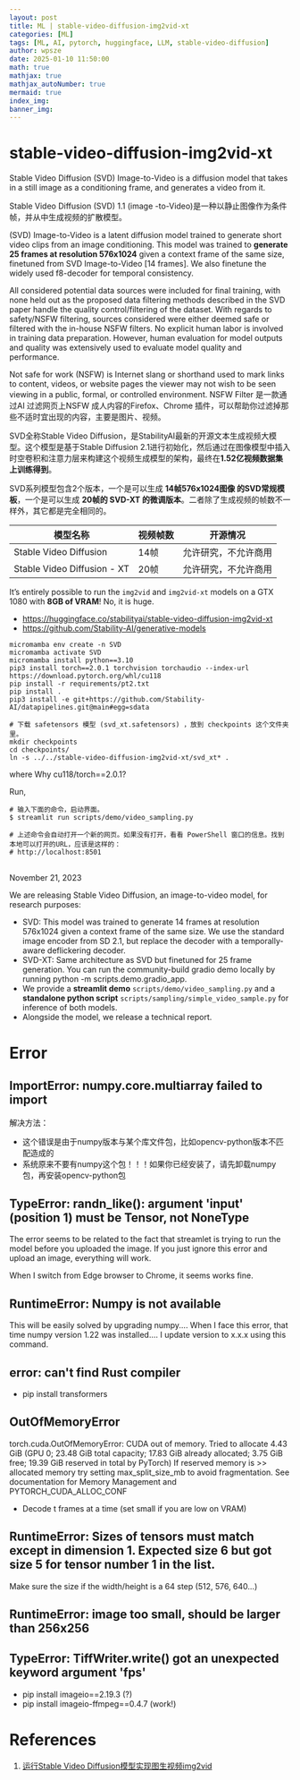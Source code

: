 ```yaml
---
layout: post
title: ML | stable-video-diffusion-img2vid-xt
categories: [ML]
tags: [ML, AI, pytorch, huggingface, LLM, stable-video-diffusion]
author: wpsze
date: 2025-01-10 11:50:00
math: true
mathjax: true
mathjax_autoNumber: true
mermaid: true
index_img: 
banner_img: 
---
```


# stable-video-diffusion-img2vid-xt

Stable Video Diffusion (SVD) Image-to-Video is a diffusion model that takes in a still image as a conditioning frame, and generates a video from it.

Stable Video Diffusion (SVD) 1.1 (image -to-Video)是一种以静止图像作为条件帧，并从中生成视频的扩散模型。

(SVD) Image-to-Video is a latent diffusion model trained to generate short video clips from an image conditioning. This model was trained to **generate 25 frames at resolution 576x1024** given a context frame of the same size, finetuned from SVD Image-to-Video [14 frames]. We also finetune the widely used f8-decoder for temporal consistency. 

All considered potential data sources were included for final training, with none held out as the proposed data filtering methods described in the SVD paper handle the quality control/filtering of the dataset. With regards to safety/NSFW filtering, sources considered were either deemed safe or filtered with the in-house NSFW filters. No explicit human labor is involved in training data preparation. However, human evaluation for model outputs and quality was extensively used to evaluate model quality and performance. 

Not safe for work (NSFW) is Internet slang or shorthand used to mark links to content, videos, or website pages the viewer may not wish to be seen viewing in a public, formal, or controlled environment. NSFW Filter 是一款通过AI 过滤网页上NSFW 成人内容的Firefox、Chrome 插件，可以帮助你过滤掉那些不适时宜出现的内容，主要是图片、视频。

SVD全称Stable Video Diffusion，是StabilityAI最新的开源文本生成视频大模型。这个模型是基于Stable Diffusion 2.1进行初始化，然后通过在图像模型中插入时空卷积和注意力层来构建这个视频生成模型的架构，最终在**1.52亿视频数据集上训练得到**。

SVD系列模型包含2个版本，一个是可以生成 **14帧576x1024图像 的SVD常规模板**，一个是可以生成 **20帧的 SVD-XT 的微调版本**。二者除了生成视频的帧数不一样外，其它都是完全相同的。

| 模型名称                    | 视频帧数 | 开源情况             | 
|-----------------------------|----------|----------------------|
| Stable Video Diffusion      | 14帧     | 允许研究，不允许商用     |
| Stable Video Diffusion - XT | 20帧     | 允许研究，不允许商用 |

It’s entirely possible to run the `img2vid` and `img2vid-xt` models on a GTX 1080 with **8GB of VRAM**! No, it is huge.


- <https://huggingface.co/stabilityai/stable-video-diffusion-img2vid-xt>
- <https://github.com/Stability-AI/generative-models>

```console
micromamba env create -n SVD
micromamba activate SVD
micromamba install python==3.10
pip3 install torch==2.0.1 torchvision torchaudio --index-url https://download.pytorch.org/whl/cu118
pip install -r requirements/pt2.txt 
pip install .
pip3 install -e git+https://github.com/Stability-AI/datapipelines.git@main#egg=sdata

# 下载 safetensors 模型 (svd_xt.safetensors) ，放到 checkpoints 这个文件夹里。
mkdir checkpoints
cd checkpoints/
ln -s ../../stable-video-diffusion-img2vid-xt/svd_xt* .
```

where Why cu118/torch==2.0.1?

Run,

```console
# 输入下面的命令，启动界面。
$ streamlit run scripts/demo/video_sampling.py

# 上述命令会自动打开一个新的网页。如果没有打开，看看 PowerShell 窗口的信息。找到本地可以打开的URL，应该是这样的：
# http://localhost:8501 
```

##

November 21, 2023

We are releasing Stable Video Diffusion, an image-to-video model, for research purposes:

- SVD: This model was trained to generate 14 frames at resolution 576x1024 given a context frame of the same size. We use the standard image encoder from SD 2.1, but replace the decoder with a temporally-aware deflickering decoder.
- SVD-XT: Same architecture as SVD but finetuned for 25 frame generation.
You can run the community-build gradio demo locally by running python -m scripts.demo.gradio_app.
- We provide a **streamlit demo** `scripts/demo/video_sampling.py` and a **standalone python script** `scripts/sampling/simple_video_sample.py` for inference of both models.
- Alongside the model, we release a technical report.

# Error

## ImportError: numpy.core.multiarray failed to import

解决方法：

- 这个错误是由于numpy版本与某个库文件包，比如opencv-python版本不匹配造成的
- 系统原来不要有numpy这个包！！！如果你已经安装了，请先卸载numpy包，再安装opencv-python包

## TypeError: randn_like(): argument 'input' (position 1) must be Tensor, not NoneType

The error seems to be related to the fact that streamlet is trying to run the model before you uploaded the image.
If you just ignore this error and upload an image, everything will work.

When I switch from Edge browser to Chrome, it seems works fine.

## RuntimeError: Numpy is not available

This will be easily solved by upgrading numpy.... When I face this error, that time numpy version 1.22 was installed.... I update version to x.x.x using this command.

## error: can't find Rust compiler

- pip install transformers

## OutOfMemoryError

torch.cuda.OutOfMemoryError: CUDA out of memory. Tried to allocate 4.43 GiB (GPU 0; 23.48 GiB total capacity; 17.83 GiB already allocated; 3.75 GiB free; 19.39 GiB reserved in total by PyTorch) If reserved memory is >> allocated memory try setting max_split_size_mb to avoid fragmentation.  See documentation for Memory Management and PYTORCH_CUDA_ALLOC_CONF

- Decode t frames at a time (set small if you are low on VRAM)

## RuntimeError: Sizes of tensors must match except in dimension 1. Expected size 6 but got size 5 for tensor number 1 in the list.

Make sure the size if the width/height is a 64 step (512, 576, 640...)

## RuntimeError: image too small, should be larger than 256x256

## TypeError: TiffWriter.write() got an unexpected keyword argument 'fps'

- pip install imageio==2.19.3 (?)
- pip install imageio-ffmpeg==0.4.7 (work!)

# References

1. [运行Stable Video Diffusion模型实现图生视频img2vid](https://zhuanlan.zhihu.com/p/672699032)